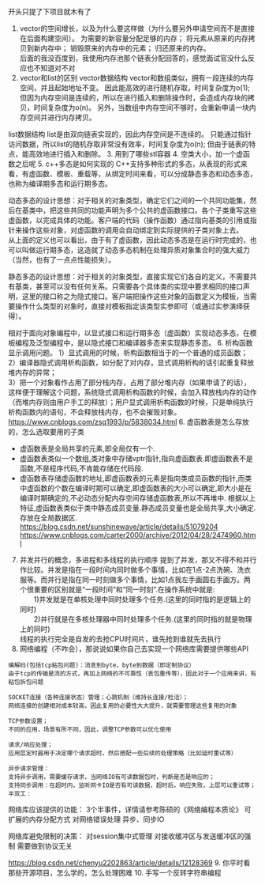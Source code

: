 
开头只提了下项目就木有了
1. vector的空间增长，以及为什么要这样做（为什么要另外申请空间而不是直接在后面构建空间）。
为需要的新容量分配足够的内存； 
将元素从原来的内存拷贝到新内存中； 
销毁原来的内存中的元素； 
归还原来的内存。  
后面的我没百度到，我使用内存池那个链表分配回答的，感觉面试官没什么反应也不知道对不对
2. vector和list的区别
vector数据结构
vector和数组类似，拥有一段连续的内存空间，并且起始地址不变。
因此能高效的进行随机存取，时间复杂度为o(1);
但因为内存空间是连续的，所以在进行插入和删除操作时，会造成内存块的拷贝，时间复杂度为o(n)。
另外，当数组中内存空间不够时，会重新申请一块内存空间并进行内存拷贝。

list数据结构
list是由双向链表实现的，因此内存空间是不连续的。
只能通过指针访问数据，所以list的随机存取非常没有效率，时间复杂度为o(n);
但由于链表的特点，能高效地进行插入和删除。
3. 用到了哪些stl容器
4. 空类大小，加一个虚函数之后呢
5. c++多态是如何实现的
C++支持多种形式的多态，从表现的形式来看，有虚函数、模板、重载等，从绑定时间来看，可以分成静态多态和动态多态，也称为编译期多态和运行期多态。    

动态多态的设计思想：对于相关的对象类型，确定它们之间的一个共同功能集，然后在基类中，把这些共同的功能声明为多个公共的虚函数接口。各个子类重写这些虚函数，以完成具体的功能。客户端的代码（操作函数）通过指向基类的引用或指针来操作这些对象，对虚函数的调用会自动绑定到实际提供的子类对象上去。    
从上面的定义也可以看出，由于有了虚函数，因此动态多态是在运行时完成的，也可以叫做运行期多态，这造就了动态多态机制在处理异质对象集合时的强大威力（当然，也有了一点点性能损失）。

静态多态的设计思想：对于相关的对象类型，直接实现它们各自的定义，不需要共有基类，甚至可以没有任何关系。只需要各个具体类的实现中要求相同的接口声明，这里的接口称之为隐式接口。客户端把操作这些对象的函数定义为模板，当需要操作什么类型的对象时，直接对模板指定该类型实参即可（或通过实参演绎获得）。      

相对于面向对象编程中，以显式接口和运行期多态（虚函数）实现动态多态，在模板编程及泛型编程中，是以隐式接口和编译器多态来实现静态多态。
6. 析构函数显示调用问题。
1）显式调用的时候，析构函数相当于的一个普通的成员函数；     
2）编译器隐式调用析构函数，如分配了对内存，显式调用析构的话引起重复释放堆内存的异常；       
3）把一个对象看作占用了部分栈内存，占用了部分堆内存（如果申请了的话），这样便于理解这个问题，系统隐式调用析构函数的时候，会加入释放栈内存的动作（而堆内存则由用户手工的释放）；用户显式调用析构函数的时候，只是单纯执行析构函数内的语句，不会释放栈内存，也不会摧毁对象。       
https://www.cnblogs.com/zsq1993/p/5838034.html
6. 虚函数表是怎么存放的，怎么选取要用的子类
- 虚函数表是全局共享的元素,即全局仅有一个.
- 虚函数表类似一个数组,类对象中存储vptr指针,指向虚函数表.即虚函数表不是函数,不是程序代码,不肯能存储在代码段.
- 虚函数表存储虚函数的地址,即虚函数表的元素是指向类成员函数的指针,而类中虚函数的个数在编译时期可以确定,即虚函数表的大小可以确定,即大小是在编译时期确定的,不必动态分配内存空间存储虚函数表,所以不再堆中. 
根据以上特征,虚函数表类似于类中静态成员变量.静态成员变量也是全局共享,大小确定.存放在全局数据区.     
https://blog.csdn.net/sunshinewave/article/details/51079204     
https://www.cnblogs.com/carter2000/archive/2012/04/28/2474960.html
7. 并发并行的概念，多进程和多线程的执行顺序 
提到了并发，那又不得不和并行作比较。并发是指在一段时间内同时做多个事情，比如在1点-2点洗碗、洗衣服等。而并行是指在同一时刻做多个事情，比如1点我左手画圆右手画方。两个很重要的区别就是“一段时间”和“同一时刻”.在操作系统中就是:    
　　1)并发就是在单核处理中同时处理多个任务.(这里的同时指的是逻辑上的同时)   
　　2)并行就是在多核处理器中同时处理多个任务.(这里的同时指的就是物理上的同时)   
线程的执行完全是自发的去抢CPU时间片，谁先抢到谁就先去执行       
8. 网络编程（不咋会），那说说如果你自己去实现一个网络库需要提供哪些API
```
编解码(包括tcp粘包问题)：消息到byte，byte到数据（即定制协议） 
由于tcp的传输是流的方式，再加上网络的不可靠性（丢包重传等），因此对于一个应用来讲，有粘包拆包问题

SOCKET连接（各种连接状态）管理；心跳机制（维持长连接/检活）； 
网络连接的创建相对成本较高，因此复用的必要性大大提升，就需要管理这些复用的对象

TCP参数设置； 
不同的应用，场景有所不同，因此，调整TCP参数可以优化使用

请求/响应处理； 
应用层定时器用于决定哪个请求超时，然后搭配一些后续的处理策略（比如延时重试等）

异步请求管理： 
支持异步调用，需要缓存请求，当网络IO有可读数据包时，判断是否是响应的； 
支持同步调用：在超时内，监听网卡IO是否有可读数据，超时后，响应失败，上层可以重试等； 
半双工：
```

网络库应该提供的功能：
3个半事件，详情请参考陈硕的《网络编程本质论》
可扩展的内存分配方式
对网络错误处理
异步、同步IO

网络库避免限制的决策：
对session集中式管理
对接收缓冲区与发送缓冲区的强制
需要做到协议无关

https://blog.csdn.net/chenyu2202863/article/details/12128369
9. 你平时看那些开源项目，怎么学的，怎么处理困难
10. 手写一个反转字符串编程
